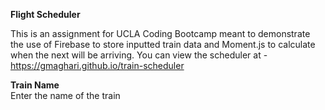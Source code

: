 <b>Flight Scheduler</b>

This is an assignment for UCLA Coding Bootcamp meant to demonstrate the use of Firebase to store inputted train data and Moment.js to calculate when the next will be arriving.  You can view the scheduler at - https://gmaghari.github.io/train-scheduler

<b>Train Name</b><br>
Enter the name of the train
